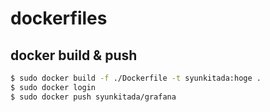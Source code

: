 # dockerfiles

## docker build & push
``` bash
$ sudo docker build -f ./Dockerfile -t syunkitada:hoge .
$ sudo docker login
$ sudo docker push syunkitada/grafana
```
